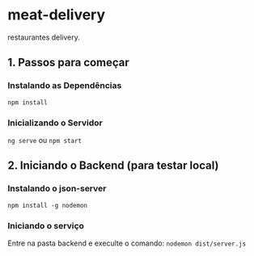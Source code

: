# meat-delivery

restaurantes delivery.

## 1. Passos para começar

### Instalando as Dependências

`npm install`

### Inicializando o Servidor

`ng serve` ou `npm start`

## 2. Iniciando o Backend (para testar local)

### Instalando o json-server

`npm install -g nodemon`

### Iniciando o serviço

Entre na pasta backend e execulte o comando: `nodemon dist/server.js`
